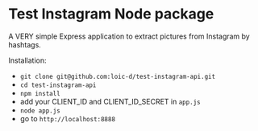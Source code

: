 # Test Instagram Node package

A VERY simple Express application to extract pictures from Instagram by hashtags.

Installation:
* `git clone git@github.com:loic-d/test-instagram-api.git`
* `cd test-instagram-api`
* `npm install`
* add your CLIENT_ID and CLIENT_ID_SECRET in `app.js`
* `node app.js`
* go to `http://localhost:8888`
